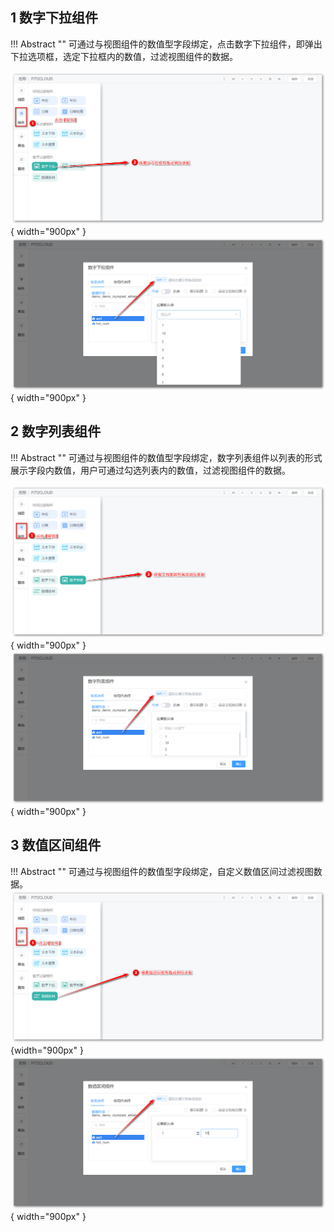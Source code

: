 ## 1 数字下拉组件

!!! Abstract ""
	可通过与视图组件的数值型字段绑定，点击数字下拉组件，即弹出下拉选项框，选定下拉框内的数值，过滤视图组件的数据。

![数字下拉组件入口](../../img/dashboard_generation/数字下拉组件入口.png){ width="900px" }  
![仪表盘编辑_过滤组件](../../img/dashboard_generation/数字下拉组件.png){ width="900px" }

## 2 数字列表组件

!!! Abstract ""
	可通过与视图组件的数值型字段绑定，数字列表组件以列表的形式展示字段内数值，用户可通过勾选列表内的数值，过滤视图组件的数据。

![数字列表组件入口](../../img/dashboard_generation/数字列表组件入口.png){ width="900px" }  
![仪表盘编辑_过滤组件](../../img/dashboard_generation/数字列表组件.png){ width="900px" }

## 3 数值区间组件

!!! Abstract ""
	可通过与视图组件的数值型字段绑定，自定义数值区间过滤视图数据。
![数字区间组件入口](../../img/dashboard_generation/数值区间组件入口.png){width="900px" }  
![仪表盘编辑_过滤组件](../../img/dashboard_generation/数值区间组件.png){ width="900px" }
